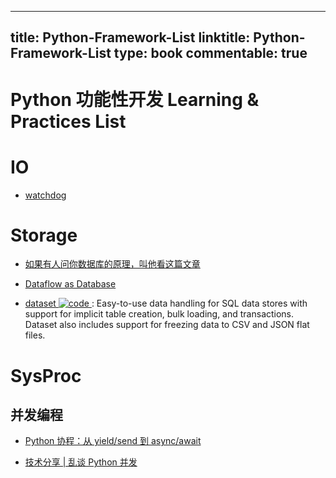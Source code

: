 
---
title: Python-Framework-List
linktitle: Python-Framework-List
type: book
commentable: true
---

# Python 功能性开发 Learning & Practices List

# IO

- [watchdog]()

# Storage

- [如果有人问你数据库的原理，叫他看这篇文章](http://blog.jobbole.com/100349/)

- [Dataflow as Database](https://github.com/frankmcsherry/blog/blob/master/posts/2016-07-17.md)

- [dataset ![code](https://ng-tech.icu/assets/code.svg) ](https://github.com/pudo/dataset/): Easy-to-use data handling for SQL data stores with support for implicit table creation, bulk loading, and transactions. Dataset also includes support for freezing data to CSV and JSON flat files.

# SysProc

## 并发编程

- [Python 协程：从 yield/send 到 async/await](http://blog.guoyb.com/2016/07/03/python-coroutine/)

- [技术分享 | 乱谈 Python 并发 ](http://mp.weixin.qq.com/s?__biz=MzI2NzI2OTExNA==&mid=2247484013&idx=1&sn=c4403efdb47bfb7f7d420859ad55debf&chksm=ea8024f8ddf7adeecb0131a67e4415a2a49129faa8f14a363d67babaa91b04399209fed7b30a#rd)

    